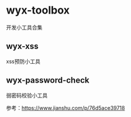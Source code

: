 # wyx-toolbox
开发小工具合集

## wyx-xss

xss预防小工具

## wyx-password-check

弱密码校验小工具

参考：https://www.jianshu.com/p/76d5ace39718